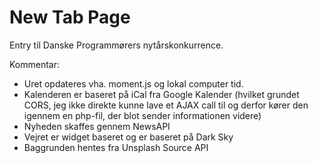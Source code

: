 # New Tab Page
Entry til Danske Programmørers nytårskonkurrence.

Kommentar:
- Uret opdateres vha. moment.js og lokal computer tid.
- Kalenderen er baseret på iCal fra Google Kalender (hvilket grundet CORS, jeg ikke direkte kunne lave et AJAX call til og derfor kører den igennem en php-fil, der blot sender informationen videre)
- Nyheden skaffes gennem NewsAPI
- Vejret er widget baseret og er baseret på Dark Sky
- Baggrunden hentes fra Unsplash Source API